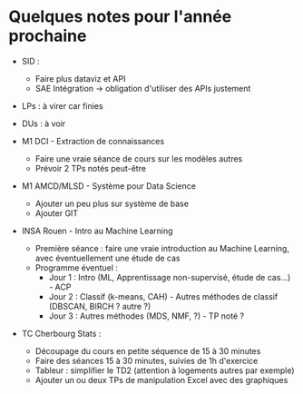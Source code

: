 # Quelques notes pour l'année prochaine

- SID :
  - Faire plus dataviz et API
  - SAE Intégration -> obligation d'utiliser des APIs justement

- LPs : à virer car finies

- DUs : à voir

- M1 DCI - Extraction de connaissances
  - Faire une vraie séance de cours sur les modèles autres
  - Prévoir 2 TPs notés peut-être

- M1 AMCD/MLSD - Système pour Data Science
  - Ajouter un peu plus sur système de base
  - Ajouter GIT

- INSA Rouen - Intro au Machine Learning
  - Première séance : faire une vraie introduction au Machine Learning, avec éventuellement une étude de cas
  - Programme éventuel :
    - Jour 1 : Intro (ML, Apprentissage non-supervisé, étude de cas...) - ACP
    - Jour 2 : Classif (k-means, CAH) - Autres méthodes de classif (DBSCAN, BIRCH ? autre ?)
    - Jour 3 : Autres méthodes (MDS, NMF, ?) - TP noté ?

- TC Cherbourg Stats :
  - Découpage du cours en petite séquence de 15 à 30 minutes
  - Faire des séances 15 à 30 minutes, suivies de 1h d'exercice
  - Tableur : simplifier le TD2 (attention à logements autres par exemple)
  - Ajouter un ou deux TPs de manipulation Excel avec des graphiques



  

